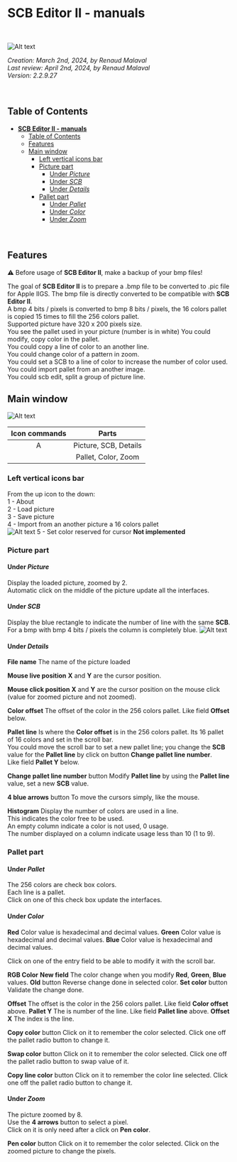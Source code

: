 # **SCB Editor II - manuals**

&nbsp;

![Alt text](appIcon_T_256x256.png "scbeditor2")

_Creation: March 2nd, 2024, by Renaud Malaval_  
_Last review: April 2nd, 2024, by Renaud Malaval_  
_Version: 2.2.9.27_

&nbsp;

## Table of Contents

- [**SCB Editor II - manuals**](#scb-editor-ii---manuals)
  - [Table of Contents](#table-of-contents)
  - [Features](#features)
  - [Main window](#main-window)
    - [Left vertical icons bar](#left-vertical-icons-bar)
    - [Picture part](#picture-part)
      - [Under *Picture*](#under-picture)
      - [Under *SCB*](#under-scb)
      - [Under *Details*](#under-details)
    - [Pallet part](#pallet-part)
      - [Under *Pallet*](#under-pallet)
      - [Under *Color*](#under-color)
      - [Under *Zoom*](#under-zoom)

&nbsp;

## Features

:warning: Before usage of **SCB Editor II**, make a backup of your bmp files!

The goal of **SCB Editor II** is to prepare a .bmp file to be converted to .pic file for Apple IIGS.
The bmp file is directly converted to be compatible with **SCB Editor II**.  
A bmp 4 bits / pixels is converted to bmp 8 bits / pixels, the 16 colors pallet is copied 15 times to fill the 256 colors pallet.  
Supported picture have 320 x 200 pixels size.  
You see the pallet used in your picture (number is in white)
You could modify, copy color in the pallet.  
You could copy a line of color to an another line.  
You could change color of a pattern in zoom.  
You could set a SCB to a line of color to increase the number of color used.  
You could import pallet from an another image.  
You could scb edit, split a group of picture line.  

## Main window

![Alt text](presentation.png "scbeditor2")

| Icon commands | Parts                 |
|:-------------:|:---------------------:|
| A             | Picture, SCB, Details |
|               | Pallet, Color, Zoom   |

### Left vertical icons bar

From the up icon to the down:  
  1 - About  
  2 - Load picture  
  3 - Save picture  
  4 - Import from an another picture a 16 colors pallet  
![Alt text](importer_pallet.png "import pallet of 16 color from an another picture")
  5 - Set color reserved for cursor **Not implemented**  

### Picture part

#### Under *Picture*

Display the loaded picture, zoomed by 2.  
Automatic click on the middle of the picture update all the interfaces.

#### Under *SCB*

Display the blue rectangle to indicate the number of line with the same **SCB**.  
For a bmp with bmp 4 bits / pixels the column is completely blue.
![Alt text](change_scb.png "Change pallet usable by line scb")

#### Under *Details*

**File name**
  The name of the picture loaded

**Mouse live position**
  **X** and **Y** are the cursor position.

**Mouse click position**
  **X** and **Y** are the cursor position on the mouse click (value for zoomed picture and not zoomed).

**Color offset**
  The offset of the color in the 256 colors pallet. Like field **Offset** below.

**Pallet line**
  Is where the **Color offset** is in the 256 colors pallet. Its 16 pallet of 16 colors and set in the scroll bar.  
  You could move the scroll bar to set a new pallet line; you change the **SCB** value for the **Pallet line** by click on button **Change pallet line number**.  
  Like field **Pallet Y** below.

**Change pallet line number** button
  Modify **Pallet line** by using the **Pallet line** value, set a new **SCB** value.

**4 blue arrows** button
  To move the cursors simply, like the mouse.

**Histogram**
  Display the number of colors are used in a line.  
  This indicates the color free to be used.  
  An empty column indicate a color is not used, 0 usage.  
  The number displayed on a column indicate usage less than 10 (1 to 9).

### Pallet part

#### Under *Pallet*

  The 256 colors are check box colors.  
  Each line is a pallet.  
  Click on one of this check box update the interfaces.

#### Under *Color*

  **Red**
    Color value is hexadecimal and decimal values.
  **Green**
    Color value is hexadecimal and decimal values.
  **Blue**
    Color value is hexadecimal and decimal values.

  Click on one of the entry field to be able to modify it with the scroll bar.

  **RGB Color**
    **New field**
      The color change when you modify **Red**, **Green**, **Blue** values.
    **Old** button
      Reverse change done in selected color.
    **Set color** button
      Validate the change done.

  **Offset**
    The offset is the color in the 256 colors pallet. Like field **Color offset** above.
  **Pallet Y**
    The is number of the line. Like field **Pallet line** above.
  **Offset X**
    The index is the line.

  **Copy color** button
    Click on it to remember the color selected. Click one off the pallet radio button to change it.

  **Swap color** button
    Click on it to remember the color selected. Click one off the pallet radio button to swap value of it.

  **Copy line color** button
    Click on it to remember the color line selected. Click one off the pallet radio button to change it.

#### Under *Zoom*

  The picture zoomed by 8.  
  Use the **4 arrows** button to select a pixel.  
  Click on it is only need after a click on **Pen color**.

  **Pen color** button
    Click on it to remember the color selected. Click on the zoomed picture to change the pixels.
